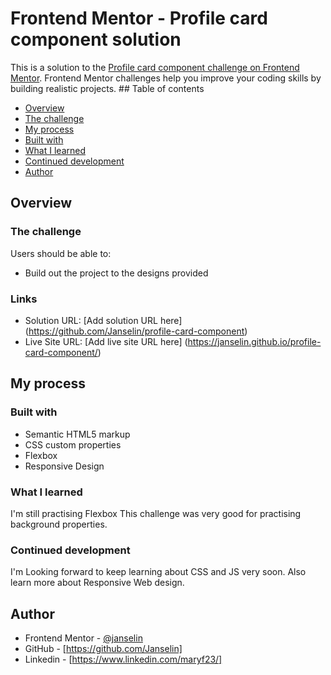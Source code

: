 # Frontend Mentor - Profile card component solution

This is a solution to the [Profile card component challenge on Frontend Mentor](https://www.frontendmentor.io/challenges/profile-card-component-cfArpWshJ). Frontend Mentor challenges help you improve your coding skills by building realistic projects. ## Table of contents

  - [Overview](#overview)
  - [The challenge](#the-challenge)
  - [My process](#my-process)
  - [Built with](#built-with)
  - [What I learned](#what-i-learned)
  - [Continued development](#continued-development)
  - [Author](#author)

## Overview

### The challenge

Users should be able to:

- Build out the project to the designs provided

### Links

- Solution URL: [Add solution URL here] (https://github.com/Janselin/profile-card-component)
- Live Site URL: [Add live site URL here] (https://janselin.github.io/profile-card-component/)

## My process

### Built with

- Semantic HTML5 markup
- CSS custom properties
- Flexbox
- Responsive Design


### What I learned

I'm still practising Flexbox
This challenge was very good for practising background properties.



### Continued development
I'm Looking forward to keep learning about CSS and JS very soon.
Also learn more about Responsive Web design.


## Author

- Frontend Mentor - [@janselin](https://www.frontendmentor.io/profile/Janselin)
- GitHub - [https://github.com/Janselin]
- Linkedin - [https://www.linkedin.com/maryf23/]

